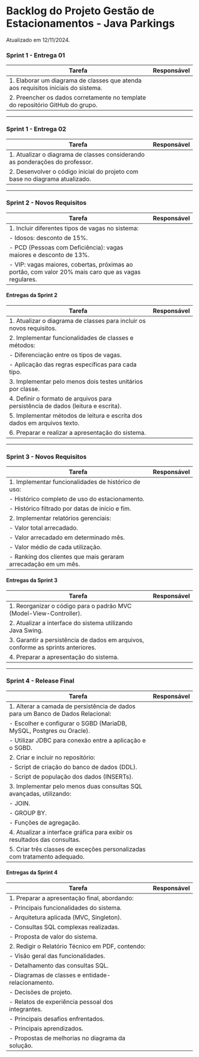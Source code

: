 # Backlog do Projeto Gestão de Estacionamentos - Java Parkings
Atualizado em 12/11/2024.


### Sprint 1 - Entrega 01

| Tarefa                                                      | Responsável |
| ----------------------------------------------------------- | ----------- |
| 1. Elaborar um diagrama de classes que atenda aos requisitos iniciais do sistema. |             |
| 2. Preencher os dados corretamente no template do repositório GitHub do grupo.    |             |

----

### Sprint 1 - Entrega 02

| Tarefa                                                      | Responsável |
| ----------------------------------------------------------- | ----------- |
| 1. Atualizar o diagrama de classes considerando as ponderações do professor.     |             |
| 2. Desenvolver o código inicial do projeto com base no diagrama atualizado.      |             |

----

### Sprint 2 - Novos Requisitos

| Tarefa                                                      | Responsável |
| ----------------------------------------------------------- | ----------- |
| 1. Incluir diferentes tipos de vagas no sistema:            |             |
|    - Idosos: desconto de 15%.                               |             |
|    - PCD (Pessoas com Deficiência): vagas maiores e desconto de 13%. |             |
|    - VIP: vagas maiores, cobertas, próximas ao portão, com valor 20% mais caro que as vagas regulares. |             |

#### Entregas da Sprint 2

| Tarefa                                                      | Responsável |
| ----------------------------------------------------------- | ----------- |
| 1. Atualizar o diagrama de classes para incluir os novos requisitos.              |             |
| 2. Implementar funcionalidades de classes e métodos:                             |             |
|    - Diferenciação entre os tipos de vagas.                                       |             |
|    - Aplicação das regras específicas para cada tipo.                             |             |
| 3. Implementar pelo menos dois testes unitários por classe.                       |             |
| 4. Definir o formato de arquivos para persistência de dados (leitura e escrita).  |             |
| 5. Implementar métodos de leitura e escrita dos dados em arquivos texto.          |             |
| 6. Preparar e realizar a apresentação do sistema.                                 |             |

----

### Sprint 3 - Novos Requisitos

| Tarefa                                                      | Responsável |
| ----------------------------------------------------------- | ----------- |
| 1. Implementar funcionalidades de histórico de uso:                           |             |
|    - Histórico completo de uso do estacionamento.                              |             |
|    - Histórico filtrado por datas de início e fim.                              |             |
| 2. Implementar relatórios gerenciais:                                         |             |
|    - Valor total arrecadado.                                                   |             |
|    - Valor arrecadado em determinado mês.                                       |             |
|    - Valor médio de cada utilização.                                           |             |
|    - Ranking dos clientes que mais geraram arrecadação em um mês.              |             |

#### Entregas da Sprint 3

| Tarefa                                                      | Responsável |
| ----------------------------------------------------------- | ----------- |
| 1. Reorganizar o código para o padrão MVC (Model-View-Controller).            |             |
| 2. Atualizar a interface do sistema utilizando Java Swing.                     |             |
| 3. Garantir a persistência de dados em arquivos, conforme as sprints anteriores. |             |
| 4. Preparar a apresentação do sistema.                                         |             |

----

### Sprint 4 - Release Final

| Tarefa                                                      | Responsável |
| ----------------------------------------------------------- | ----------- |
| 1. Alterar a camada de persistência de dados para um Banco de Dados Relacional: |             |
|    - Escolher e configurar o SGBD (MariaDB, MySQL, Postgres ou Oracle).         |             |
|    - Utilizar JDBC para conexão entre a aplicação e o SGBD.                     |             |
| 2. Criar e incluir no repositório:                                              |             |
|    - Script de criação do banco de dados (DDL).                                 |             |
|    - Script de população dos dados (INSERTs).                                   |             |
| 3. Implementar pelo menos duas consultas SQL avançadas, utilizando:             |             |
|    - JOIN.                                                                      |             |
|    - GROUP BY.                                                                  |             |
|    - Funções de agregação.                                                      |             |
| 4. Atualizar a interface gráfica para exibir os resultados das consultas.       |             |
| 5. Criar três classes de exceções personalizadas com tratamento adequado.       |             |

#### Entregas da Sprint 4

| Tarefa                                                      | Responsável |
| ----------------------------------------------------------- | ----------- |
| 1. Preparar a apresentação final, abordando:                                     |             |
|    - Principais funcionalidades do sistema.                                      |             |
|    - Arquitetura aplicada (MVC, Singleton).                                      |             |
|    - Consultas SQL complexas realizadas.                                         |             |
|    - Proposta de valor do sistema.                                               |             |
| 2. Redigir o Relatório Técnico em PDF, contendo:                                 |             |
|    - Visão geral das funcionalidades.                                            |             |
|    - Detalhamento das consultas SQL.                                             |             |
|    - Diagramas de classes e entidade-relacionamento.                             |             |
|    - Decisões de projeto.                                                        |             |
|    - Relatos de experiência pessoal dos integrantes.                             |             |
|    - Principais desafios enfrentados.                                            |             |
|    - Principais aprendizados.                                                    |             |
|    - Propostas de melhorias no diagrama da solução.                              |             |
